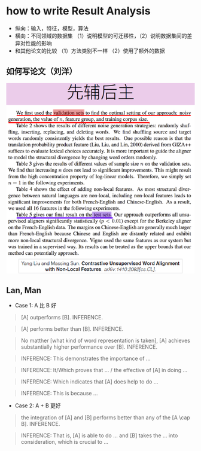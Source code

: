 # how to write Result Analysis

- 纵向：输入，特征，模型，算法
- 横向：不同领域的数据集 （1）说明模型的可迁移性，（2）说明数据集间的差异对性能的影响 
- 和其他论文的比较 （1）方法类别不一样 （2）使用了额外的数据

## 如何写论文（刘洋）

![result](./figs/result.jpg)


## Lan, Man

- Case 1: A 比 B 好

> [A] outperforms [B]. INFERENCE.

> [A] performs better than [B]. INFERENCE.

> No matther [what kind of word representation is taken], [A] achieves substantially higher performance over [B]. INFERENCE.

> INFERENCE: This demonstrates the importance of ... 

> INFERENCE: It/Which proves that ... / the effective of [A] in doing ...

> INFERENCE: Which indicates that [A] does help to do ...

> INFERENCE: This is because ...

- Case 2: A + B 更好

> the integration of [A] and [B] performs better than any of the [A \cap B]. INFERENCE.

> INFERENCE: That is, [A] is able to do ... and [B] takes the ... into consideration, which is crucial to ... 

